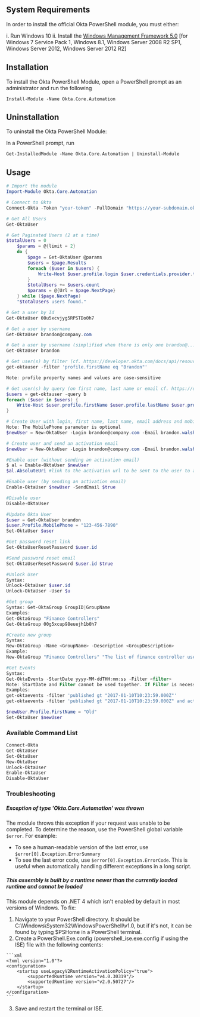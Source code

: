 ## System Requirements

In order to install the official Okta PowerShell module, you must either:

i. Run Windows 10
ii. Install the [Windows Management Framework 5.0](https://www.microsoft.com/en-us/download/details.aspx?id=50395) [for Windows 7 Service Pack 1, Windows 8.1, Windows Server 2008 R2 SP1, Windows Server 2012, Windows Server 2012 R2]

## Installation

To install the Okta PowerShell Module, open a PowerShell prompt as an administrator and run the following 

`Install-Module -Name Okta.Core.Automation`


## Uninstallation

To uninstall the Okta PowerShell Module:

In a PowerShell prompt, run 

`Get-InstalledModule -Name Okta.Core.Automation | Uninstall-Module`

## Usage

```powershell
# Import the module
Import-Module Okta.Core.Automation

# Connect to Okta
Connect-Okta -Token "your-token" -FullDomain "https://your-subdomain.okta.com"

# Get All Users
Get-OktaUser

# Get Paginated Users (2 at a time)
$totalUsers = 0
    $params = @{limit = 2}
    do {
        $page = Get-OktaUser @params
        $users = $page.Results
        foreach ($user in $users) {
            Write-Host $user.profile.login $user.credentials.provider.type
        }
        $totalUsers += $users.count
        $params = @{Url = $page.NextPage}
    } while ($page.NextPage)
    "$totalUsers users found."

# Get a user by Id
Get-OktaUser 00u5xcvjyg5RPSTDo0h7

# Get a user by username
Get-OktaUser brandon@company.com

# Get a user by username (simplified when there is only one brandon@... user)
Get-OktaUser brandon

# Get user(s) by filter (cf. https://developer.okta.com/docs/api/resources/users.html#list-users-with-a-filter)
get-oktauser -filter 'profile.firstName eq "Brandon"'

Note: profile property names and values are case-sensitive

# Get user(s) by query (on first name, last name or email cf. https://developer.okta.com/docs/api/resources/users.html#find-users)
$users = get-oktauser -query b
foreach ($user in $users) {
    Write-Host $user.profile.firstName $user.profile.lastName $user.profile.email 
}

# Create User with login, first name, last name, email address and mobile phone (without sending an activation email). 
Note: The MobilePhone parameter is optional
$newUser = New-OktaUser -Login brandon@company.com -Email brandon.walsh@company.com -FirstName Brandon -LastName Walsh -MobilePhone "+1 855 123 4567"

# Create user and send an activation email
$newUser = New-OktaUser -Login brandon@company.com -Email brandon.walsh@company.com -FirstName Brandon -LastName Walsh -Activate $true

#Enable user (without sending an activation email)
$ al = Enable-OktaUser $newUser
$al.AbsoluteUri #link to the activation url to be sent to the user to activate user account

#Enable user (by sending an activation email)
Enable-OktaUser $newUser -SendEmail $true

#Disable user
Disable-OktaUser

#Update Okta User
$user = Get-OktaUser brandon
$user.Profile.MobilePhone = "123-456-7890"
Set-OktaUser $user

#Get password reset link
Set-OktaUserResetPassword $user.id

#Send password reset email
Set-OktaUserResetPassword $user.id $true

#Unlock User
Syntax:
Unlock-OktaUser $user.id
Unlock-OktaUser -User $u

#Get group
Syntax: Get-OktaGroup GroupID|GroupName
Examples:
Get-OktaGroup "Finance Controllers"
Get-OktaGroup 00g5xcup98euejh1b0h7

#Create new group
Syntax: 
New-OktaGroup -Name <GroupName> -Description <GroupDescription>
Example: 
New-OktaGroup "Finance Controllers" "The list of finance controller users"

#Get Events
Syntax:
Get-OktaEvents -StartDate yyyy-MM-ddTHH:mm:ss -Filter <filter>
Note: StartDate and Filter cannot be used together. If Filter is necessary , we recommend using a 'published gt' filter (cf. https://developer.okta.com/docs/api/resources/events.html#filters)
Examples:
get-oktaevents -filter 'published gt "2017-01-10T10:23:59.000Z"'
get-oktaevents -filter 'published gt "2017-01-10T10:23:59.000Z" and action.objectType eq "core.user_auth.login_failed"'

$newUser.Profile.FirstName = "Old"
Set-OktaUser $newUser
```

### Available Command List
```powershell
Connect-Okta
Get-OktaUser
Set-OktaUser
New-OktaUser
Unlock-OktaUser
Enable-OktaUser
Disable-OktaUser
```

### Troubleshooting
##### Exception of type 'Okta.Core.Automation' was thrown
The module throws this exception if your request was unable to be completed. To determine the reason, use the PowerShell global variable `$error`. For example:
* To see a human-readable version of the last error, use `$error[0].Exception.ErrorSummary`
* To see the last error code, use `$error[0].Exception.ErrorCode`. This is useful when automatically handling different exceptions in a long script.

##### This assembly is built by a runtime newer than the currently loaded runtime and cannot be loaded
This module depends on .NET 4 which isn't enabled by default in most versions of Windows. To fix:

1.   Navigate to your PowerShell directory. It should be C:\Windows\System32\WindowsPowerShell\v1.0, but if it's not, it can be found by typing $PSHome in a PowerShell terminal.
2.   Create a PowerShell.Exe.config (powershell_ise.exe.config if using the ISE) file with the following contents:

    ```xml
    <?xml version="1.0"?> 
    <configuration> 
        <startup useLegacyV2RuntimeActivationPolicy="true"> 
            <supportedRuntime version="v4.0.30319"/> 
            <supportedRuntime version="v2.0.50727"/> 
        </startup> 
    </configuration>
    ```

3.   Save and restart the terminal or ISE.